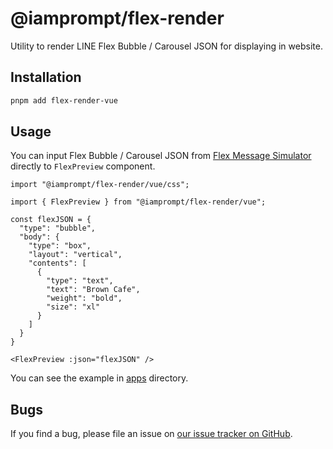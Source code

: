 # @iamprompt/flex-render

Utility to render LINE Flex Bubble / Carousel JSON for displaying in website.

## Installation

```bash
pnpm add flex-render-vue
```

## Usage

You can input Flex Bubble / Carousel JSON from [Flex Message Simulator](https://developers.line.biz/flex-simulator) directly to `FlexPreview` component.

```vue
import "@iamprompt/flex-render/vue/css";

import { FlexPreview } from "@iamprompt/flex-render/vue";

const flexJSON = {
  "type": "bubble",
  "body": {
    "type": "box",
    "layout": "vertical",
    "contents": [
      {
        "type": "text",
        "text": "Brown Cafe",
        "weight": "bold",
        "size": "xl"
      }
    ]
  }
}

<FlexPreview :json="flexJSON" />
```

You can see the example in [apps](../../apps/) directory.

## Bugs

If you find a bug, please file an issue on [our issue tracker on GitHub](https://github.com/iamprompt/flex-render/issues).